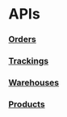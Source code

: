 # APIs

### [Orders](/docs/orders.md)
### [Trackings](/docs/trackings.md)
### [Warehouses](/docs/warehouses.md)
### [Products](/docs/products.md)
